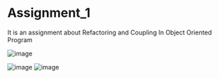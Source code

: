 # Assignment_1
 It is an assignment about Refactoring and Coupling In Object Oriented Program




![image](https://user-images.githubusercontent.com/90206489/202856773-7b6af706-cb94-43f2-9217-26bcb13af76c.png)

![image](https://user-images.githubusercontent.com/90206489/202856803-7efca43e-e9c3-417a-bff1-c9ddab7eb39e.png)
![image](https://user-images.githubusercontent.com/90206489/202856817-bfd0a396-fee0-493f-8baa-46f85936d251.png)

